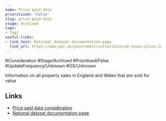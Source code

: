 ```yaml
---
name: Price paid data
prioritised: 'False'
slug: price-paid-data
stage: Archived
tags:
- Tag/
useful-links:
- link_text: National dataset documentation page
  link_url: https://www.gov.uk/government/collections/uk-house-price-index-reports#about-the-uk-hpi
---
```


#Consideration #Stage/Archived #Prioritised/False #UpdateFrequency/Unknown #OS/Unknown

Information on all property sales in England and Wales that are sold for value

## Links

* [Price paid data consideration](https://design.planning.data.gov.uk/planning-consideration/price-paid-data)
* [National dataset documentation page](https://www.gov.uk/government/collections/uk-house-price-index-reports#about-the-uk-hpi)